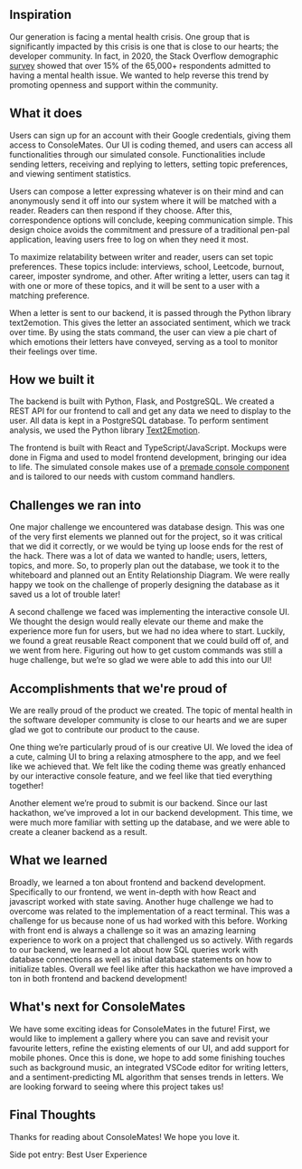 ## Inspiration
Our generation is facing a mental health crisis. One group that is significantly impacted by this crisis is one that is close to our hearts; the developer community. In fact, in 2020, the Stack Overflow demographic [survey](https://insights.stackoverflow.com/survey/2020#demographics) showed that over 15% of the 65,000+ respondents admitted to having a mental health issue. We wanted to help reverse this trend by promoting openness and support within the community.

## What it does
Users can sign up for an account with their Google credentials, giving them access to ConsoleMates. Our UI is coding themed, and users can access all functionalities through our simulated console. Functionalities include sending letters, receiving and replying to letters, setting topic preferences, and viewing sentiment statistics. 

Users can compose a letter expressing whatever is on their mind and can anonymously send it off into our system where it will be matched with a reader. Readers can then respond if they choose. After this, correspondence options will conclude, keeping communication simple. This design choice avoids the commitment and pressure of a traditional pen-pal application, leaving users free to log on when they need it most. 

To maximize relatability between writer and reader, users can set topic preferences. These topics include: interviews, school, Leetcode, burnout, career, imposter syndrome, and other. After writing a letter, users can tag it with one or more of these topics, and it will be sent to a user with a matching preference.

When a letter is sent to our backend, it is passed through the Python library text2emotion. This gives the letter an associated sentiment, which we track over time. By using the stats command, the user can view a pie chart of which emotions their letters have conveyed, serving as a tool to monitor their feelings over time.

## How we built it
The backend is built with Python, Flask, and PostgreSQL. We created a REST API for our frontend to call and get any data we need to display to the user. All data is kept in a PostgreSQL database. To perform sentiment analysis, we used the Python library [Text2Emotion](https://shivamsharma26.github.io/text2emotion/).

The frontend is built with React and TypeScript/JavaScript. Mockups were done in Figma and used to model frontend development, bringing our idea to life. The simulated console makes use of a [premade console component](https://github.com/rohanchandra/javascript-terminal) and is tailored to our needs with custom command handlers. 

## Challenges we ran into

One major challenge we encountered was database design. This was one of the very first elements we planned out for the project, so it was critical that we did it correctly, or we would be tying up loose ends for the rest of the hack. There was a lot of data we wanted to handle; users, letters, topics, and more. So, to properly plan out the database, we took it to the whiteboard and planned out an Entity Relationship Diagram. We were really happy we took on the challenge of properly designing the database as it saved us a lot of trouble later!

A second challenge we faced was implementing the interactive console UI. We thought the design would really elevate our theme and make the experience more fun for users, but we had no idea where to start. Luckily, we found a great reusable React component that we could build off of, and we went from here. Figuring out how to get custom commands was still a huge challenge, but we’re so glad we were able to add this into our UI!

## Accomplishments that we're proud of

We are really proud of the product we created. The topic of mental health in the software developer community is close to our hearts and we are super glad we got to contribute our product to the cause. 

One thing we’re particularly proud of is our creative UI. We loved the idea of a cute, calming UI to bring a relaxing atmosphere to the app, and we feel like we achieved that. We felt like the coding theme was greatly enhanced by our interactive console feature, and we feel like that tied everything together!

Another element we’re proud to submit is our backend. Since our last hackathon, we’ve improved a lot in our backend development. This time, we were much more familiar with setting up the database, and we were able to create a cleaner backend as a result.

## What we learned

Broadly, we learned a ton about frontend and backend development. Specifically to our frontend, we went in-depth with how React and javascript worked with state saving. Another huge challenge we had to overcome was related to the implementation of a react terminal. This was a challenge for us because none of us had worked with this before. Working with front end is always a challenge so it was an amazing learning experience to work on a project that challenged us so actively. With regards to our backend, we learned a lot about how SQL queries work with database connections as well as initial database statements on how to initialize tables. Overall we feel like after this hackathon we have improved a ton in both frontend and backend development!

## What's next for ConsoleMates

We have some exciting ideas for ConsoleMates in the future! First, we would like to implement a gallery where you can save and revisit your favourite letters, refine the existing elements of our UI, and add support for mobile phones. Once this is done, we hope to add some finishing touches such as background music, an integrated VSCode editor for writing letters, and a sentiment-predicting ML algorithm that senses trends in letters. We are looking forward to seeing where this project takes us!

## Final Thoughts
Thanks for reading about ConsoleMates! We hope you love it.  

Side pot entry: Best User Experience